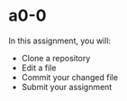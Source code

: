 # a0-0

In this assignment, you will:
* Clone a repository
* Edit a file
* Commit your changed file
* Submit your assignment
